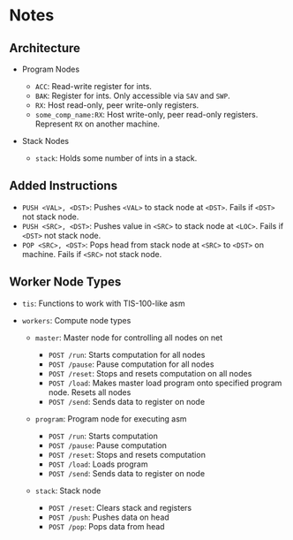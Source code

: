 # Notes

## Architecture

  - Program Nodes
    - `ACC`: Read-write register for ints.
    - `BAK`: Register for ints. Only accessible via `SAV` and `SWP`.
    - `RX`: Host read-only, peer write-only registers.
    - `some_comp_name:RX`: Host write-only, peer read-only registers. Represent `RX` on another machine.

  - Stack Nodes
    - `stack`: Holds some number of ints in a stack.

## Added Instructions
  - `PUSH <VAL>, <DST>`: Pushes `<VAL>` to stack node at `<DST>`. Fails if `<DST>` not stack node.
  - `PUSH <SRC>, <DST>`: Pushes value in `<SRC>` to stack node at `<LOC>`. Fails if `<DST>` not stack node.
  - `POP <SRC>, <DST>`: Pops head from stack node at `<SRC>` to `<DST>` on machine. Fails if `<SRC>` not stack node.

## Worker Node Types
  - `tis`: Functions to work with TIS-100-like asm
  
  - `workers`: Compute node types
    - `master`: Master node for controlling all nodes on net
      - `POST /run`: Starts computation for all nodes
      - `POST /pause`: Pause computation for all nodes
      - `POST /reset`: Stops and resets computation on all nodes
      - `POST /load`: Makes master load program onto specified program node. Resets all nodes
      - `POST /send`: Sends data to register on node
    
    - `program`: Program node for executing asm
      - `POST /run`: Starts computation
      - `POST /pause`: Pause computation
      - `POST /reset`: Stops and resets computation
      - `POST /load`: Loads program
      - `POST /send`: Sends data to register on node
    
    - `stack`: Stack node
      - `POST /reset`: Clears stack and registers
      - `POST /push`: Pushes data on head
      - `POST /pop`: Pops data from head
